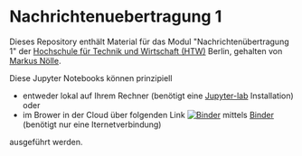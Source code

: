 # Nachrichtenuebertragung 1
Dieses Repository enthält Material für das Modul "Nachrichtenübertragung 1" der [Hochschule für Technik und Wirtschaft (HTW)](https://www.htw-berlin.de/) Berlin, gehalten von [Markus Nölle](https://www.htw-berlin.de/hochschule/personen/person/?eid=9586).

Diese Jupyter Notebooks können prinzipiell
* entweder lokal auf Ihrem Rechner (benötigt eine [Jupyter-lab](https://jupyterlab.readthedocs.io/en/stable/#) Installation) oder
* im Brower in der Cloud über folgenden Link [![Binder](https://mybinder.org/badge_logo.svg)](https://mybinder.org/v2/gh/htw-ikt-noelle/nachrichtenuebertragung1.git/master?urlpath=lab) mittels [Binder](https://mybinder.org/) (benötigt nur eine Iternetverbindung) 

ausgeführt werden.